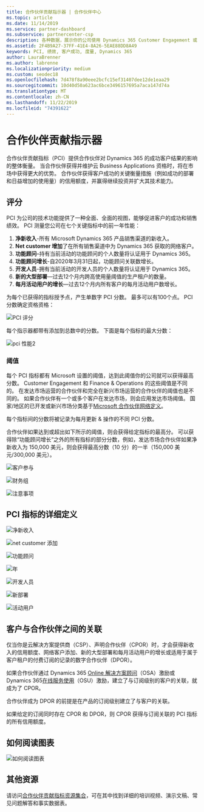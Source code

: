 ```yaml
---
title: 合作伙伴贡献指示器 | 合作伙伴中心
ms.topic: article
ms.date: 11/14/2019
ms.service: partner-dashboard
ms.subservice: partnercenter-csp
description: 各种数据，展示你的公司使用 Dynamics 365 Customer Engagement 或 Dynamics 365 Finance and Operations 后的情况
ms.assetid: 2F4B9A27-37FF-41E4-8A26-5EAE88DD8A49
keywords: PCI, 绩效, 客户成功, 度量, Dynamics 365
author: LauraBrenner
ms.author: labrenne
ms.localizationpriority: medium
ms.custom: seodec18
ms.openlocfilehash: 7d478f8a90eee2bcfc15ef31407dee12de1eaa29
ms.sourcegitcommit: 10d40d50a623ac6bce3496157695a7aca147d74a
ms.translationtype: MT
ms.contentlocale: zh-CN
ms.lasthandoff: 11/22/2019
ms.locfileid: "74391622"
---
```

# <a name="partner-contribution-indicators"></a>合作伙伴贡献指示器

合作伙伴贡献指标（PCI）提供合作伙伴对 Dynamics 365 的成功客户结果的影响的整体衡量。 当合作伙伴获得并维护云 Business Applications 资格时，将在市场中获得更大的优势。  合作伙伴获得客户成功的关键衡量措施（例如成功的部署和日益增加的使用量）的信用额度，并赢得继续投资并扩大其技术能力。 

## <a name="scoring"></a>评分

PCI 为公司的技术功能提供了一种全面、全面的视图，能够促进客户的成功和销售绩效。 PCI 测量您公司在七个关键指标中的前一年性能：

1. **净新收入**-所有 Microsoft Dynamics 365 产品销售渠道的新收入。
2. **Net customer 增加**了在所有销售渠道中为 Dynamics 365 获取的网络客户。
3. **功能顾问**–持有当前活动的功能顾问的个人数量将认证用于 Dynamics 365。
4. **功能顾问增长**-自2020年3月31日起，功能顾问关联数增长。
5. **开发人员**-拥有当前活动的开发人员的个人数量将认证用于 Dynamics 365。
6. **新的大型部署**—过去12个月内跨高使用量阈值的生产租户的数量。
7. **每月活动用户的增长**—过去12个月内所有客户的每月活动用户数增长。

为每个已获得的指标授予点，产生单数字 PCI 分数。 最多可以有100个点。 PCI 分数确定资格资格：

![PCI 评分](images/pcinew1.png)

每个指示器都带有添加到总数中的分数。 下面是每个指标的最大分数：


![pci 性能2](images/pci1.png)

### <a name="thresholds"></a>阈值

每个 PCI 指标都有 Microsoft 设置的阈值，达到此阈值你的公司就可以获得最高分数。 Customer Engagement 和 Finance & Operations 的这些阈值是不同的。 在发达市场运营的合作伙伴和完全在新兴市场运营的合作伙伴的阈值也是不同的。 如果合作伙伴有一个或多个客户在发达市场，则会应用发达市场阈值。 国家/地区的已开发或新兴市场分类基于[Microsoft 合作伙伴网络定义](https://assets.microsoft.com/MPN-developed-and-emerging-countries-list.pdf)。

每个指标间的分数将被记录为每月更新 & 操作的不同 PCI 分数。

合作伙伴如果达到或超出如下所示的阈值，则会获得给定指标的最高分。 可以获得除“功能顾问增长”之外的所有指标的部分分数，例如，发达市场合作伙伴如果净新收入为 150,000 美元，则会获得最高分数（10 分）的一半（150,000 美元/300,000 美元）。

![客户参与](images/pci/table_1.png)

![财务组](images/pci/TABLE_2.png)

![注意事项](images/pci/table_3.png)

## <a name="detailed-definitions-of-pci-metrics"></a>PCI 指标的详细定义

![净新收入](images/net_new1.png)

![net customer 添加](images/netcustomer.png)

![功能顾问](images/pci/functional_consultants.png)

![年](images/pci/functional_consultant_growth.png)

![开发人员](images/pci/developers.png)

![新部署](images/pci/new_large_deployments.png)

![活动用户](images/pci/monthly_active_user_growth.png)


## <a name="customer-to-partner-association"></a>客户与合作伙伴之间的关联

仅当你是云解决方案提供商（CSP）、声明合作伙伴（CPOR）时，才会获得新收入的信用额度、网络客户添加、新的大型部署和每月活动用户的增长或适用于属于客户租户的付费订阅的记录的数字合作伙伴（DPOR）。

如果合作伙伴通过 Dynamics 365 [Online 解决方案顾问](https://support.microsoft.com/en-us/help/4501560/online-services-advisor-osa-sell-incentives-faq)（OSA）激励或 Dynamics 365[在线服务使用](https://support.microsoft.com/en-us/help/3082044/become-eligible-for-the-online-services-usage-incentive-program)（OSU）激励，建立了与订阅级别的客户的关联，就成为了 CPOR。

合作伙伴成为 DPOR 的前提是在产品的订阅级别建立了与客户的关联。

如果给定的订阅同时存在 CPOR 和 DPOR，则 CPOR 获得与订阅关联的 PCI 指标的所有信用额度。

## <a name="how-to-read-the-charts"></a>如何阅读图表

![如何阅读图表](images/pci2.png)

## <a name="additional-resources"></a>其他资源

请访问[合作伙伴贡献指标资源集合](https://partner.microsoft.com/asset/collection/pci-learn#/)，可在其中找到详细的培训视频、演示文稿、常见问题解答和事实数据表。 




